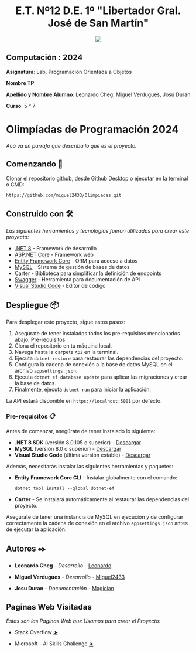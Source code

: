 <h1 align="center"> E.T. Nº12 D.E. 1º "Libertador Gral. José de San Martín" </h1>
<p align="center">
  <img src="https://et12.edu.ar/imgs/et12.svg">
</p>

## Computación : 2024

**Asignatura**: Lab. Programación Orientada a Objetos

**Nombre TP**: 

**Apellido y Nombre Alumno**: Leonardo Cheg, Miguel Verdugues, Josu Duran

**Curso**: 5 ° 7

# Olimpíadas de Programación 2024

_Acá va un parrafo que describa lo que es el proyecto._

## Comenzando 🚀

Clonar el repositorio github, desde Github Desktop o ejecutar en la terminal o CMD:

```
https://github.com/miguel2433/Olimpiadas.git
```


## Construido con 🛠️

_Las siguientes herramientas y tecnologías fueron utilizadas para crear este proyecto:_

* [.NET 8](https://dotnet.microsoft.com/es-es/download/dotnet/8.0) - Framework de desarrollo
* [ASP.NET Core](https://docs.microsoft.com/es-es/aspnet/core/) - Framework web
* [Entity Framework Core](https://docs.microsoft.com/es-es/ef/core/) - ORM para acceso a datos
* [MySQL](https://www.mysql.com/) - Sistema de gestión de bases de datos
* [Carter](https://github.com/CarterCommunity/Carter) - Biblioteca para simplificar la definición de endpoints
* [Swagger](https://swagger.io/) - Herramienta para documentación de API
* [Visual Studio Code](https://code.visualstudio.com/) - Editor de código

## Despliegue 📦

Para desplegar este proyecto, sigue estos pasos:

1. Asegúrate de tener instalados todos los pre-requisitos mencionados abajo. [Pre-requisitos](#pre-requisitos)
2. Clona el repositorio en tu máquina local.
3. Navega hasta la carpeta `Api` en la terminal.
4. Ejecuta `dotnet restore` para restaurar las dependencias del proyecto.
5. Configura la cadena de conexión a la base de datos MySQL en el archivo `appsettings.json`.
6. Ejecuta `dotnet ef database update` para aplicar las migraciones y crear la base de datos.
7. Finalmente, ejecuta `dotnet run` para iniciar la aplicación.

La API estará disponible en `https://localhost:5001` por defecto.

### Pre-requisitos 📋

Antes de comenzar, asegúrate de tener instalado lo siguiente:

- **.NET 8 SDK** (versión 8.0.105 o superior) - [Descargar](https://dotnet.microsoft.com/es-es/download/dotnet/8.0)
- **MySQL** (versión 8.0 o superior) - [Descargar](https://dev.mysql.com/downloads/installer/)
- **Visual Studio Code** (última versión estable) - [Descargar](https://code.visualstudio.com/#alt-downloads)

Además, necesitarás instalar las siguientes herramientas y paquetes:

- **Entity Framework Core CLI** - Instalar globalmente con el comando:
  ```
  dotnet tool install --global dotnet-ef
  ```
- **Carter** - Se instalará automáticamente al restaurar las dependencias del proyecto.

Asegúrate de tener una instancia de MySQL en ejecución y de configurar correctamente la cadena de conexión en el archivo `appsettings.json` antes de ejecutar la aplicación.


## Autores ✒️


* **Leonardo Cheg** - *Desarrollo* - [Leonardo](https://github.com/ChengLeonardo)

* **Miguel Verdugues** - *Desarrollo* - [Miguel2433](https://github.com/miguel2433)

* **Josu Duran** - *Documentación* - [Magician](https://github.com/JosuGuzman)


## Paginas Web Visitadas
*Estas son las Paginas Web que Usamos para crear el Proyecto:*

- Stack Overflow *[➤](https://stackoverflow.com/questions/19663093/apply-gitignore-on-an-existing-repository-already-tracking-large-number-of-file)*

- Microsoft - AI Skills Challenge *[➤](https://learn.microsoft.com/en-us/aspnet/core/tutorials/getting-started-with-swashbuckle?view=aspnetcore-8.0&tabs=visual-studio)*

